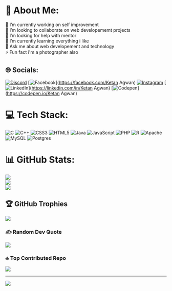 # 💫 About Me:
🔭 I’m currently working on self improvement<br>👯 I’m looking to collaborate on web developememt projects<br>🤝 I’m looking for help with mentor<br>🌱 I’m currently learning everything i like<br>💬 Ask me about web developement and technology<br>⚡ Fun fact i'm a photographer also


## 🌐 Socials:
[![Discord](https://img.shields.io/badge/Discord-%237289DA.svg?logo=discord&logoColor=white)](https://discord.gg/Ketan#8549) [![Facebook](https://img.shields.io/badge/Facebook-%231877F2.svg?logo=Facebook&logoColor=white)](https://facebook.com/Ketan Agwan) [![Instagram](https://img.shields.io/badge/Instagram-%23E4405F.svg?logo=Instagram&logoColor=white)](https://instagram.com/ketanagwan) [![LinkedIn](https://img.shields.io/badge/LinkedIn-%230077B5.svg?logo=linkedin&logoColor=white)](https://linkedin.com/in/Ketan Agwan) [![Codepen](https://img.shields.io/badge/Codepen-000000?style=for-the-badge&logo=codepen&logoColor=white)](https://codepen.io/Ketan Agwan) 

# 💻 Tech Stack:
![C](https://img.shields.io/badge/c-%2300599C.svg?style=plastic&logo=c&logoColor=white) ![C++](https://img.shields.io/badge/c++-%2300599C.svg?style=plastic&logo=c%2B%2B&logoColor=white) ![CSS3](https://img.shields.io/badge/css3-%231572B6.svg?style=plastic&logo=css3&logoColor=white) ![HTML5](https://img.shields.io/badge/html5-%23E34F26.svg?style=plastic&logo=html5&logoColor=white) ![Java](https://img.shields.io/badge/java-%23ED8B00.svg?style=plastic&logo=java&logoColor=white) ![JavaScript](https://img.shields.io/badge/javascript-%23323330.svg?style=plastic&logo=javascript&logoColor=%23F7DF1E) ![PHP](https://img.shields.io/badge/php-%23777BB4.svg?style=plastic&logo=php&logoColor=white) ![R](https://img.shields.io/badge/r-%23276DC3.svg?style=plastic&logo=r&logoColor=white) ![Apache](https://img.shields.io/badge/apache-%23D42029.svg?style=plastic&logo=apache&logoColor=white) ![MySQL](https://img.shields.io/badge/mysql-%2300f.svg?style=plastic&logo=mysql&logoColor=white) ![Postgres](https://img.shields.io/badge/postgres-%23316192.svg?style=plastic&logo=postgresql&logoColor=white)
# 📊 GitHub Stats:
![](https://github-readme-stats.vercel.app/api?username=KetanAgwan&theme=radical&hide_border=false&include_all_commits=false&count_private=false)<br/>
![](https://github-readme-streak-stats.herokuapp.com/?user=KetanAgwan&theme=radical&hide_border=false)<br/>
![](https://github-readme-stats.vercel.app/api/top-langs/?username=KetanAgwan&theme=radical&hide_border=false&include_all_commits=false&count_private=false&layout=compact)

## 🏆 GitHub Trophies
![](https://github-profile-trophy.vercel.app/?username=KetanAgwan&theme=radical&no-frame=true&no-bg=false&margin-w=4)

### ✍️ Random Dev Quote
![](https://quotes-github-readme.vercel.app/api?type=horizontal&theme=radical)

### 🔝 Top Contributed Repo
![](https://github-contributor-stats.vercel.app/api?username=KetanAgwan&limit=5&theme=radical&combine_all_yearly_contributions=true)

---
[![](https://visitcount.itsvg.in/api?id=KetanAgwan&icon=0&color=0)](https://visitcount.itsvg.in)

<!-- Proudly created with GPRM ( https://gprm.itsvg.in ) -->